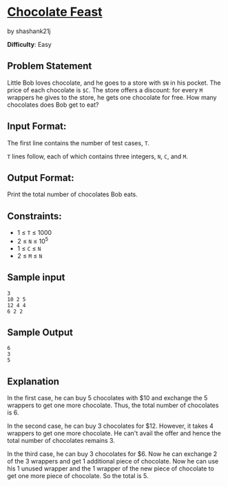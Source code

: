 # [Chocolate Feast]
by shashank21j

**Difficulty**: Easy

## Problem Statement

Little Bob loves chocolate, and he goes to a store with `$N` in his pocket.
The price of each chocolate is `$C`. The store offers a discount: for every
`M` wrappers he gives to the store, he gets one chocolate for free. How many
chocolates does Bob get to eat?

## Input Format:

The first line contains the number of test cases, `T`.

`T` lines follow, each of which contains three integers, `N`, `C`, and `M`.

## Output Format:

Print the total number of chocolates Bob eats.

## Constraints:

* 1 &le; `T` &le; 1000
* 2 &le; `N` &le; 10<sup>5</sup>
* 1 &le; `C` &le; `N`
* 2 &le; `M` &le; `N`

## Sample input

```
3
10 2 5
12 4 4
6 2 2
```

## Sample Output

```
6
3
5
```

## Explanation

In the first case, he can buy 5 chocolates with $10 and exchange the 5
wrappers to get one more chocolate. Thus, the total number of chocolates is 6.

In the second case, he can buy 3 chocolates for $12. However, it takes 4
wrappers to get one more chocolate. He can't avail the offer and hence the
total number of chocolates remains 3.

In the third case, he can buy 3 chocolates for $6. Now he can exchange 2 of
the 3 wrappers and get 1 additional piece of chocolate. Now he can use his 1
unused wrapper and the 1 wrapper of the new piece of chocolate to get one more
piece of chocolate. So the total is 5.

[Chocolate Feast]:https://www.hackerrank.com/challenges/chocolate-feast
